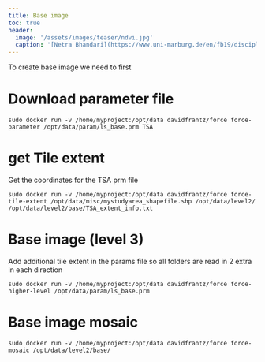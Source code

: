 ```yaml
---
title: Base image
toc: true
header:
  image: '/assets/images/teaser/ndvi.jpg'
  caption: '[Netra Bhandari](https://www.uni-marburg.de/en/fb19/disciplines/physisch/environmentalinformatics){:target="_blank"}'
---
```


To create base image we need to first 

# Download parameter file

```
sudo docker run -v /home/myproject:/opt/data davidfrantz/force force-parameter /opt/data/param/ls_base.prm TSA
```

# get Tile extent
Get the coordinates for the TSA prm file

```
sudo docker run -v /home/myproject:/opt/data davidfrantz/force force-tile-extent /opt/data/misc/mystudyarea_shapefile.shp /opt/data/level2/ /opt/data/level2/base/TSA_extent_info.txt
```

# Base image (level 3)
Add additional tile extent in the params file so all folders are read in 2 extra in each direction

```
sudo docker run -v /home/myproject:/opt/data davidfrantz/force force-higher-level /opt/data/param/ls_base.prm 
```

# Base image mosaic

```
sudo docker run -v /home/myproject:/opt/data davidfrantz/force force-mosaic /opt/data/level2/base/
```

